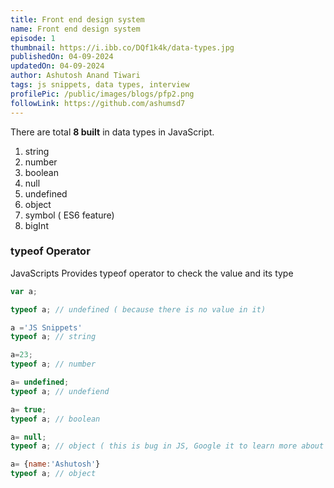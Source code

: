 ```yaml
---
title: Front end design system
name: Front end design system
episode: 1
thumbnail: https://i.ibb.co/DQf1k4k/data-types.jpg
publishedOn: 04-09-2024
updatedOn: 04-09-2024
author: Ashutosh Anand Tiwari
tags: js snippets, data types, interview
profilePic: /public/images/blogs/pfp2.png
followLink: https://github.com/ashumsd7
---
```



There are total **8 built** in data types in JavaScript.

1. string
2. number
3. boolean
4. null
5. undefined
6. object
7. symbol ( ES6 feature)
8. bigInt 

### typeof Operator

JavaScripts Provides typeof operator to check the value and its type

```jsx
var a;

typeof a; // undefined ( because there is no value in it)

a ='JS Snippets'
typeof a; // string

a=23;
typeof a; // number

a= undefined;
typeof a; // undefiend

a= true;
typeof a; // boolean

a= null;
typeof a; // object ( this is bug in JS, Google it to learn more about it)

a= {name:'Ashutosh'}
typeof a; // object
```
